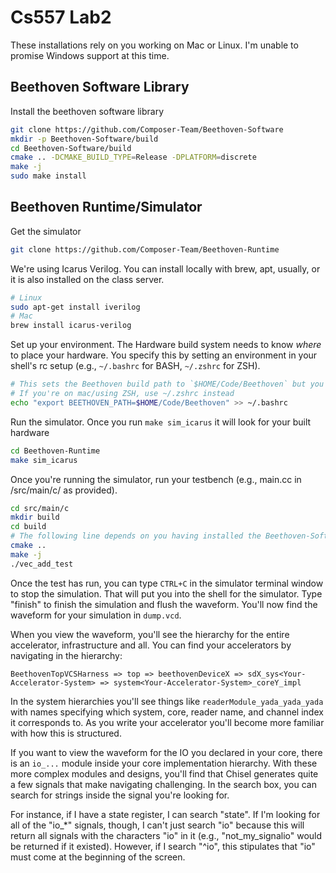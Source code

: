 # Cs557 Lab2

These installations rely on you working on Mac or Linux. I'm unable to promise Windows support at this time.
## Beethoven Software Library

Install the beethoven software library
```bash
git clone https://github.com/Composer-Team/Beethoven-Software
mkdir -p Beethoven-Software/build
cd Beethoven-Software/build
cmake .. -DCMAKE_BUILD_TYPE=Release -DPLATFORM=discrete
make -j
sudo make install
```

## Beethoven Runtime/Simulator

Get the simulator
```bash
git clone https://github.com/Composer-Team/Beethoven-Runtime
```

We're using Icarus Verilog. You can install locally with brew, apt, usually, or it is also installed on the class server.
```bash
# Linux
sudo apt-get install iverilog
# Mac
brew install icarus-verilog
```

Set up your environment. The Hardware build system needs to know _where_ to place your hardware. You
specify this by setting an environment in your shell's rc setup (e.g., `~/.bashrc` for BASH, `~/.zshrc` for ZSH).
```bash
# This sets the Beethoven build path to `$HOME/Code/Beethoven` but you can put it wherever you like.
# If you're on mac/using ZSH, use ~/.zshrc instead
echo "export BEETHOVEN_PATH=$HOME/Code/Beethoven" >> ~/.bashrc
```

Run the simulator. Once you run `make sim_icarus` it will look for your built hardware
```bash
cd Beethoven-Runtime
make sim_icarus
```

Once you're running the simulator, run your testbench (e.g., main.cc in /src/main/c/ as provided).
```bash
cd src/main/c
mkdir build
cd build
# The following line depends on you having installed the Beethoven-Software repo (above)
cmake ..
make -j
./vec_add_test
```

Once the test has run, you can type `CTRL+C` in the simulator terminal window to stop the simulation.
That will put you into the shell for the simulator. Type "finish" to finish the simulation and flush
the waveform. You'll now find the waveform for your simulation in `dump.vcd`.

When you view the waveform, you'll see the hierarchy for the entire accelerator, infrastructure and
all. You can find your accelerators by navigating in the hierarchy:
```
BeethovenTopVCSHarness => top => beethovenDeviceX => sdX_sys<Your-Accelerator-System> => system<Your-Accelerator-System>_coreY_impl 
```
In the system hierarchies you'll see things like `readerModule_yada_yada_yada` with names specifying which system, core,
reader name, and channel index it corresponds to. As you write your accelerator you'll become more familiar with how
this is structured.

If you want to view the waveform for the IO you declared in your core, there is an `io_...` module inside your core
implementation hierarchy. With these more complex modules and designs, you'll find that Chisel generates quite a few
signals that make navigating challenging. In the search box, you can search for strings inside the signal you're looking
for.

For instance, if I have a state register, I can search "state". If I'm looking for all of the "io_*" signals,
though, I can't just search "io" because this will return all signals with the characters "io" in it
(e.g., "not_my_signalio" would be returned if it existed). However, if I search "^io", this stipulates that "io" must
come at the beginning of the screen.
